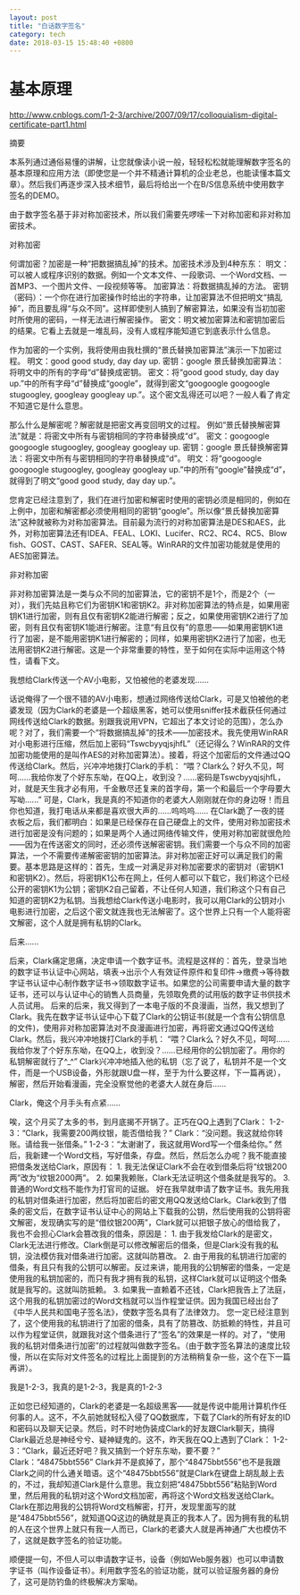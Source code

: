 ```yaml
---
layout: post
title: "白话数字签名"
category: tech
date: 2018-03-15 15:48:40 +0800
---
```

# 基本原理

http://www.cnblogs.com/1-2-3/archive/2007/09/17/colloquialism-digital-certificate-part1.html

摘要

本系列通过通俗易懂的讲解，让您就像读小说一般，轻轻松松就能理解数字签名的基本原理和应用方法（即使您是一个并不精通计算机的企业老总，也能读懂本篇文章）。然后我们再逐步深入技术细节，最后将给出一个在B/S信息系统中使用数字签名的DEMO。

由于数字签名基于非对称加密技术，所以我们需要先啰嗦一下对称加密和非对称加密技术。

对称加密

何谓加密？加密是一种“把数据搞乱掉”的技术。加密技术涉及到4种东东：
明文：可以被人或程序识别的数据。例如一个文本文件、一段歌词、一个Word文档、一首MP3、一个图片文件、一段视频等等。
加密算法：将数据搞乱掉的方法。
密钥（密码）：一个你在进行加密操作时给出的字符串，让加密算法不但把明文“搞乱掉”，而且要乱得“与众不同”。这样即使别人搞到了解密算法，如果没有当初加密时所使用的密码，一样无法进行解密操作。
密文：明文被加密算法和密钥加密后的结果。它看上去就是一堆乱码，没有人或程序能知道它到底表示什么信息。

作为加密的一个实例，我将使用由我杜撰的“景氏替换加密算法”演示一下加密过程。
明文：good good study, day day up.
密钥：google
景氏替换加密算法：将明文中的所有的字母“d”替换成密钥。
密文：将“good good study, day day up.”中的所有字母“d”替换成“google”，就得到密文“googoogle googoogle stugoogley,  googleay googleay up.”。这个密文乱得还可以吧？一般人看了肯定不知道它是什么意思。

那么什么是解密呢？解密就是把密文再变回明文的过程。
例如“景氏替换解密算法”就是：将密文中所有与密钥相同的字符串替换成“d”。
密文：googoogle googoogle stugoogley,  googleay googleay up.
密钥：google
景氏替换解密算法：将密文中所有与密钥相同的字符串替换成“d”。
明文：将“googoogle googoogle stugoogley,  googleay googleay up.”中的所有“google”替换成“d”，就得到了明文“good good study, day day up.”。

您肯定已经注意到了，我们在进行加密和解密时使用的密钥必须是相同的，例如在上例中，加密和解密都必须使用相同的密钥“google”。所以像“景氏替换加密算法”这种就被称为对称加密算法。目前最为流行的对称加密算法是DES和AES，此外，对称加密算法还有IDEA、FEAL、LOKI、Lucifer、RC2、RC4、RC5、Blow fish、GOST、CAST、SAFER、SEAL等。WinRAR的文件加密功能就是使用的AES加密算法。

非对称加密

非对称加密算法是一类与众不同的加密算法，它的密钥不是1个，而是2个（一对），我们先姑且称它们为密钥K1和密钥K2。非对称加密算法的特点是，如果用密钥K1进行加密，则有且仅有密钥K2能进行解密；反之，如果使用密钥K2进行了加密，则有且仅有密钥K1能进行解密。注意“有且仅有”的意思——如果用密钥K1进行了加密，是不能用密钥K1进行解密的；同样，如果用密钥K2进行了加密，也无法用密钥K2进行解密。这是一个非常重要的特性，至于如何在实际中运用这个特性，请看下文。

我想给Clark传送一个AV小电影，又怕被他的老婆发现......

话说俺得了一个很不错的AV小电影，想通过网络传送给Clark，可是又怕被他的老婆发现（因为Clark的老婆是一个超级黑客，她可以使用sniffer技术截获任何通过网线传送给Clark的数据。别跟我说用VPN，它超出了本文讨论的范围），怎么办呢？对了，我们需要一个“将数据搞乱掉”的技术——加密技术。我先使用WinRAR对小电影进行压缩，然后加上密码“TswcbyyqjsjhfL”（还记得么？WinRAR的文件加密功能使用的是叫作AES的对称加密算法）。接着，将这个加密后的文件通过QQ传送给Clark。然后，兴冲冲地拨打Clark的手机：
“喂？Clark么？好久不见，呵呵......我给你发了个好东东呦，在QQ上，收到没？......密码是TswcbyyqjsjhfL，对，就是天生我才必有用，千金散尽还复来的首字母，第一个和最后一个字母要大写呦......” 
可是，Clark，我是真的不知道你的老婆大人刚刚就在你的身边呀！而且你也知道，我打电话从来都是喜欢很大声的......呜呜呜......
在Clark跪了一夜的搓衣板之后，我们都明白：如果是已经保存在自己硬盘上的文件，使用对称加密技术进行加密是没有问题的；如果是两个人通过网络传输文件，使用对称加密就很危险——因为在传送密文的同时，还必须传送解密密钥。我们需要一个与众不同的加密算法，一个不需要传递解密密钥的加密算法。非对称加密正好可以满足我们的需要。基本思路是这样的：首先，生成一对满足非对称加密要求的密钥对（密钥K1和密钥K2）。然后，将密钥K1公布在网上，任何人都可以下载它，我们称这个已经公开的密钥K1为公钥；密钥K2自己留着，不让任何人知道，我们称这个只有自己知道的密钥K2为私钥。当我想给Clark传送小电影时，我可以用Clark的公钥对小电影进行加密，之后这个密文就连我也无法解密了。这个世界上只有一个人能将密文解密，这个人就是拥有私钥的Clark。

后来......

后来，Clark痛定思痛，决定申请一个数字证书。流程是这样的：首先，登录当地的数字证书认证中心网站，填表->出示个人有效证件原件和复印件->缴费->等待数字证书认证中心制作数字证书->领取数字证书。如果您的公司需要申请大量的数字证书，还可以与认证中心的销售人员商量，先领取免费的试用版的数字证书供技术人员试用。
后来的后来，我又得到了一本电子版的不良漫画，当然，我又想到了Clark。我先在数字证书认证中心下载了Clark的公钥证书(就是一个含有公钥信息的文件)，使用非对称加密算法对不良漫画进行加密，再将密文通过QQ传送给Clark。然后，我兴冲冲地拨打Clark的手机：
“喂？Clark么？好久不见，呵呵......我给你发了个好东东呦，在QQ上，收到没？......已经用你的公钥加密了。用你的私钥解密就行了^_^”
Clark兴冲冲地插入他的私钥（忘了说了，私钥并不是一个文件，而是一个USB设备，外形就跟U盘一样，至于为什么要这样，下一篇再说），解密，然后开始看漫画，完全没察觉他的老婆大人就在身后......

Clark，俺这个月手头有点紧......

唉，这个月买了太多的书，到月底揭不开锅了。正巧在QQ上遇到了Clark：
1-2-3：“Clark，我需要200两纹银，能否借给我？”
Clark：“没问题。我这就给你转账。请给我一张借条。”
1-2-3：“太谢谢了，我这就用Word写一个借条给你。”
然后，我新建一个Word文档，写好借条，存盘。然后，然后怎么办呢？我不能直接把借条发送给Clark，原因有：
    1. 我无法保证Clark不会在收到借条后将“纹银200两”改为“纹银2000两”。
    2. 如果我赖账，Clark无法证明这个借条就是我写的。
    3. 普通的Word文档不能作为打官司的证据。
好在我早就申请了数字证书。我先用我的私钥对借条进行加密，然后将加密后的密文用QQ发送给Clark。Clark收到了借条的密文后，在数字证书认证中心的网站上下载我的公钥，然后使用我的公钥将密文解密，发现确实写的是“借纹银200两”，Clark就可以把银子放心的借给我了，我也不会担心Clark会篡改我的借条，原因是：
    1. 由于我发给Clark的是密文，Clark无法进行修改。Clark倒是可以修改解密后的借条，但是Clark没有我的私钥，没法模仿我对借条进行加密。这就叫防篡改。
    2. 由于用我的私钥进行加密的借条，有且只有我的公钥可以解密。反过来讲，能用我的公钥解密的借条，一定是使用我的私钥加密的，而只有我才拥有我的私钥，这样Clark就可以证明这个借条就是我写的。这就叫防抵赖。
    3. 如果我一直赖着不还钱，Clark把我告上了法庭，这个用我的私钥加密过的Word文档就可以当作程堂证供。因为我国已经出台了《中华人民共和国电子签名法》，使数字签名具有了法律效力。
您一定已经注意到了，这个使用我的私钥进行了加密的借条，具有了防篡改、防抵赖的特性，并且可以作为程堂证供，就跟我对这个借条进行了“签名”的效果是一样的。对了，“使用我的私钥对借条进行加密”的过程就叫做数字签名。（由于数字签名算法的速度比较慢，所以在实际对文件签名的过程比上面提到的方法稍稍复杂一些，这个在下一篇再讲）。

我是1-2-3，我真的是1-2-3，我是真的1-2-3

正如您已经知道的，Clark的老婆是一名超级黑客——就是传说中能用计算机作任何事的人。这不，不久前她就轻松入侵了QQ数据库，下载了Clark的所有好友的ID和密码以及聊天记录。然后，时不时地伪装成Clark的好友跟Clark聊天，搞得Clark最近总是神经兮兮、疑神疑鬼的。这不，昨天我在QQ上遇到了Clark：
1-2-3：“Clark，最近还好吧？我又搞到一个好东东呦，要不要？”
Clark：“48475bbt556”
Clark并不是疯掉了，那个“48475bbt556”也不是我跟Clark之间的什么通关暗语。这个“48475bbt556”就是Clark在键盘上胡乱敲上去的，不过，我却知道Clark是什么意思。我立刻把“48475bbt556”粘贴到Word里，然后用我的私钥对这个Word文档加密，再将这个Word文档发送给Clark。Clark在那边用我的公钥将Word文档解密，打开，发现里面写的就是“48475bbt556”，就知道QQ这边的确就是真正的我本人了。因为拥有我的私钥的人在这个世界上就只有我一人而已，Clark的老婆大人就是再神通广大也模仿不了，这就是数字签名的验证功能。

顺便提一句，不但人可以申请数字证书，设备（例如Web服务器）也可以申请数字证书（叫作设备证书）。利用数字签名的验证功能，就可以验证服务器的身份了，这可是防钓鱼的终极解决方案呦。